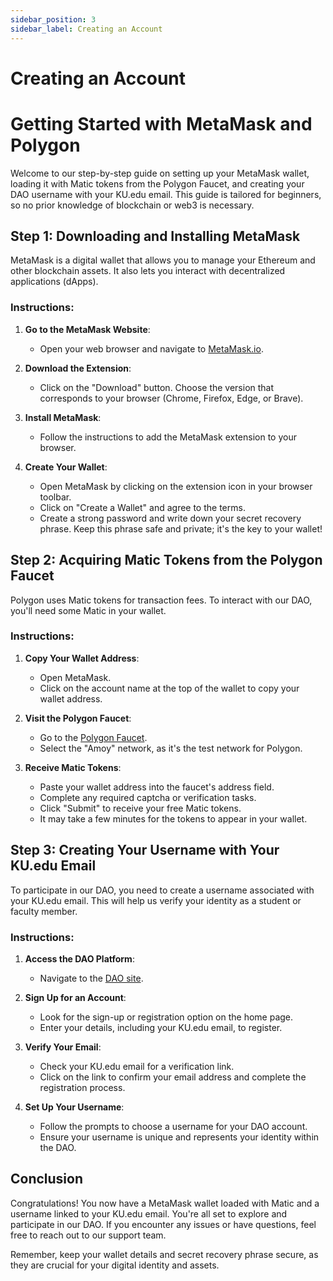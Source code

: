 ```yaml
---
sidebar_position: 3
sidebar_label: Creating an Account
---
```


# Creating an Account

# Getting Started with MetaMask and Polygon

Welcome to our step-by-step guide on setting up your MetaMask wallet, loading it with Matic tokens from the Polygon Faucet, and creating your DAO username with your KU.edu email. This guide is tailored for beginners, so no prior knowledge of blockchain or web3 is necessary.

## Step 1: Downloading and Installing MetaMask

MetaMask is a digital wallet that allows you to manage your Ethereum and other blockchain assets. It also lets you interact with decentralized applications (dApps).

### Instructions:

1. **Go to the MetaMask Website**:
   - Open your web browser and navigate to [MetaMask.io](https://metamask.io/).
2. **Download the Extension**:
   - Click on the "Download" button. Choose the version that corresponds to your browser (Chrome, Firefox, Edge, or Brave).
3. **Install MetaMask**:

   - Follow the instructions to add the MetaMask extension to your browser.

4. **Create Your Wallet**:
   - Open MetaMask by clicking on the extension icon in your browser toolbar.
   - Click on "Create a Wallet" and agree to the terms.
   - Create a strong password and write down your secret recovery phrase. Keep this phrase safe and private; it's the key to your wallet!

## Step 2: Acquiring Matic Tokens from the Polygon Faucet

Polygon uses Matic tokens for transaction fees. To interact with our DAO, you'll need some Matic in your wallet.

### Instructions:

1. **Copy Your Wallet Address**:

   - Open MetaMask.
   - Click on the account name at the top of the wallet to copy your wallet address.

2. **Visit the Polygon Faucet**:

   - Go to the [Polygon Faucet](https://faucet.polygon.technology/).
   - Select the "Amoy" network, as it's the test network for Polygon.

3. **Receive Matic Tokens**:
   - Paste your wallet address into the faucet's address field.
   - Complete any required captcha or verification tasks.
   - Click "Submit" to receive your free Matic tokens.
   - It may take a few minutes for the tokens to appear in your wallet.

## Step 3: Creating Your Username with Your KU.edu Email

To participate in our DAO, you need to create a username associated with your KU.edu email. This will help us verify your identity as a student or faculty member.

### Instructions:

1. **Access the DAO Platform**:

   - Navigate to the [DAO site](https://dao.kublockchain.com/dashboard/).

2. **Sign Up for an Account**:

   - Look for the sign-up or registration option on the home page.
   - Enter your details, including your KU.edu email, to register.

3. **Verify Your Email**:

   - Check your KU.edu email for a verification link.
   - Click on the link to confirm your email address and complete the registration process.

4. **Set Up Your Username**:
   - Follow the prompts to choose a username for your DAO account.
   - Ensure your username is unique and represents your identity within the DAO.

## Conclusion

Congratulations! You now have a MetaMask wallet loaded with Matic and a username linked to your KU.edu email. You're all set to explore and participate in our DAO. If you encounter any issues or have questions, feel free to reach out to our support team.

Remember, keep your wallet details and secret recovery phrase secure, as they are crucial for your digital identity and assets.
